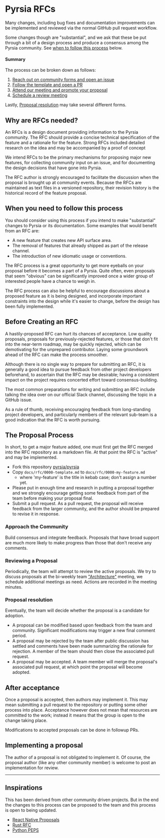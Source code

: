 # Pyrsia RFCs

Many changes, including bug fixes and documentation improvements can be implemented and reviewed via the
normal GitHub pull request workflow.

Some changes though are "substantial", and we ask that these be put through a bit of a design process and produce
a consensus among the Pyrsia community. See [when to follow this process](#when-you-need-to-follow-this-process) below.

#### Summary

The process can be broken down as follows:

1. [Reach out on community forms and open an issue](#before-creating-an-rfc)
2. [Follow the template and open a PR](#the-proposal-process)
3. [Attend our meeting and promote your proposal](#approach-the-community)
4. [Schedule a review meeting](#reviewing-a-proposal)

Lastly, [Proposal resolution](#proposal-resolution) may take several different forms.

## Why are RFCs needed?

An RFCs is a design document providing information to the Pyrsia community. The RFC should provide a concise technical specification of
the feature and a rationale for the feature. Strong RFCs included detailed research on the idea and may be accompanied by a proof of concept

We intend RFCs to be the primary mechanisms for proposing major new features, for collecting community input on an issue, and for documenting
the design decisions that have gone into Pyrsia.

The RFC author is strongly encouraged to facilitate the discussion when the proposal is brought up at community events.
Because the RFCs are maintained as text files in a versioned repository, their revision history is the historical record of the feature proposal.

## When you need to follow this process

You should consider using this process if you intend to make "substantial" changes to Pyrsia or its documentation. Some examples that would benefit
from an RFC are:

- A new feature that creates new API surface area.
- The removal of features that already shipped as part of the release channel.
- The introduction of new idiomatic usage or conventions.

The RFC process is a great opportunity to get more eyeballs on your proposal before it becomes a part of a Pyrsia.
Quite often, even proposals that seem "obvious" can be significantly improved once a wider group of interested people have a chance to weigh in.

The RFC process can also be helpful to encourage discussions about a proposed feature as it is being designed, and incorporate important
constraints into the design while it's easier to change, before the design has been fully implemented.

## Before Creating an RFC

A hastily-proposed RFC can hurt its chances of acceptance. Low quality proposals, proposals for previously-rejected features, or those that don't fit
into the near-term roadmap, may be quickly rejected, which can be demotivating for the unprepared contributor. Laying some groundwork ahead of the RFC
can make the process smoother.

Although there is no single way to prepare for submitting an RFC, it is generally a good idea to pursue feedback from other project developers beforehand,
to ascertain that the RFC may be desirable; having a consistent impact on the project requires concerted effort toward consensus-building.

The most common preparations for writing and submitting an RFC include talking the idea over on our official Slack channel, discussing the topic in a
GitHub issue.

As a rule of thumb, receiving encouraging feedback from long-standing project developers, and particularly members of the relevant sub-team is a good indication
that the RFC is worth pursuing.

## The Proposal Process

In short, to get a major feature added, one must first get the RFC merged into the RFC repository as a markdown file. At that point the RFC is "active" and may
be implemented.

- Fork this repository [pyrsia/pyrsia](https://github.com/pyrsia/pyrsia/fork)
- Copy `docs/rfc/0000-template.md` to `docs/rfc/0000-my-feature.md`
  - where 'my-feature' is the title in kebab case; don't assign a number yet.
- Please put in enough time and research in putting a proposal together and we strongly encourage getting some feedback from part of the team before making your proposal final.
- Submit a pull request. As a pull request, the proposal will receive feedback from the larger community, and the author should be prepared to revise it in response.

### Approach the Community

Build consensus and integrate feedback. Proposals that have broad support are much more likely to make progress than those that don't receive any comments.

### Reviewing a Proposal

Periodically, the team will attempt to review the active proposals. We try to discuss proposals at the bi-weekly team
["Architecture"](https://pyrsia.io/docs/get_involved/#attend-a-community-meeting) meeting, we schedule additional meetings as need. Actions are recorded in the meeting minutes.

### Proposal resolution

Eventually, the team will decide whether the proposal is a candidate for adoption.

- A proposal can be modified based upon feedback from the team and community. Significant modifications may trigger a new final comment period.
- A proposal may be rejected by the team after public discussion has settled and comments have been made summarizing the rationale for rejection. A member of the team should then close the associated pull request.
- A proposal may be accepted. A team member will merge the proposal's associated pull request, at which point the proposal will become adopted.

## After acceptance

Once a proposal is accepted, then authors may implement it. This may mean submitting a pull request to the repository or putting some other process into place.
Acceptance however does not mean that resources are committed to the work; instead it means that the group is open to the change taking place.

Modifications to accepted proposals can be done in followup PRs.

## Implementing a proposal

The author of a proposal is not obligated to implement it. Of course, the proposal author (like any other community member) is welcome to post an implementation for review.

***

## Inspirations

This has been derived from other community driven projects. But in the end the changes to this process can be proposed to the team and this process is open to being updated.

- [React Native Proposals](https://github.com/react-native-community/discussions-and-proposals)
- [Rust RFC](https://github.com/rust-lang/rfcs)
- [Python PEPS](https://www.python.org/dev/peps)
